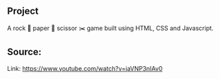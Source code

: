 ## Project
A rock 🚀 paper 📰 scissor ✂️  game built using HTML, CSS and Javascript.

## Source:
Link: https://www.youtube.com/watch?v=jaVNP3nIAv0
